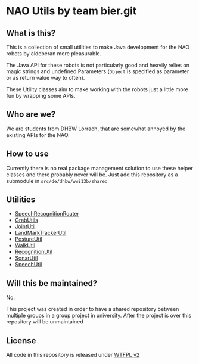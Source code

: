 # NAO Utils by team bier.git

## What is this?

This is a collection of small utilities to make Java development for 
the NAO robots by aldeberan more pleasurable.

The Java API for these robots is not particularly good and heavily relies
on magic strings and undefined Parameters (`Object` is specified as parameter
or as return value way to often).

These Utility classes aim to make working with the robots just a little
more fun by wrapping some APIs.

## Who are we?

We are students from DHBW Lörrach, that are somewhat annoyed by the 
existing APIs for the NAO.

## How to use

Currently there is no real package management solution to use these helper
classes and there probably never will be. Just add this repository as a 
submodule in `src/de/dhbw/wwi13b/shared`


## Utilities

- [SpeechRecognitionRouter](util/router/SpeechRecognitionRouter.java)
- [GrabUtils](util/GrabUtils.java)
- [JointUtil](util/JointUtil.java)
- [LandMarkTrackerUtil](util/LandMarkTrackerUtil.java)
- [PostureUtil](util/PostureUtil.java)
- [WalkUtil](util/WalkUtil.java)
- [RecognitionUtil](util/RecognitionUtil.java)
- [SonarUtil](util/SonarUtil.java)
- [SpeechUtil](util/SpeechUtil.java)

## Will this be maintained?

No.

This project was created in order to have a shared repository between
multiple groups in a group project in university. 
After the project is over this repository will be unmaintained

## License 

All code in this repository is released under [WTFPL v2](http://www.wtfpl.net/)